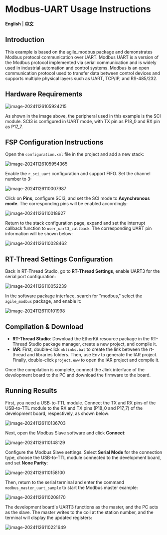 # Modbus-UART Usage Instructions

**English** | [**中文**](./README_zh.md)

## Introduction

This example is based on the agile_modbus package and demonstrates Modbus protocol communication over UART. Modbus UART is a version of the Modbus protocol implemented via serial communication and is widely used in industrial automation and control systems. Modbus is an open communication protocol used to transfer data between control devices and supports multiple physical layers such as UART, TCP/IP, and RS-485/232.

## Hardware Requirements

![image-20241126105924215](figures/image-20241126105924215.png)

As shown in the image above, the peripheral used in this example is the SCI module. SCI3 is configured in UART mode, with TX pin as P18_0 and RX pin as P17_7.

## FSP Configuration Instructions

Open the `configuration.xml` file in the project and add a new stack:

![image-20241126105954365](figures/image-20241126105954365.png)

Enable the `r_sci_uart` configuration and support FIFO. Set the channel number to 3:

![image-20241126110007987](figures/image-20241126110007987.png)

Click on **Pins**, configure SCI3, and set the SCI mode to **Asynchronous mode**. The corresponding pins will be enabled accordingly:

![image-20241126110018927](figures/image-20241126110018927.png)

Return to the stack configuration page, expand and set the interrupt callback function to `user_uart3_callback`. The corresponding UART pin information will be shown below:

![image-20241126110028462](figures/image-20241126110028462.png)

## RT-Thread Settings Configuration

Back in RT-Thread Studio, go to **RT-Thread Settings**, enable UART3 for the serial port configuration:

![image-20241126110052239](figures/image-20241126110052239.png)

In the software package interface, search for "modbus," select the `agile_modbus` package, and enable it:

![image-20241126110101998](figures/image-20241126110101998.png)

## Compilation & Download

* **RT-Thread Studio**: Download the EtherKit resource package in the RT-Thread Studio package manager, create a new project, and compile it.
* **IAR**: First, double-click `mklinks.bat` to create the link between the rt-thread and libraries folders. Then, use Env to generate the IAR project. Finally, double-click `project.eww` to open the IAR project and compile it.

Once the compilation is complete, connect the Jlink interface of the development board to the PC and download the firmware to the board.

## Running Results

First, you need a USB-to-TTL module. Connect the TX and RX pins of the USB-to-TTL module to the RX and TX pins (P18_0 and P17_7) of the development board, respectively, as shown below:

![image-20241126110136703](figures/image-20241126110136703.png)

Next, open the Modbus Slave software and click **Connect**:

![image-20241126110148129](figures/image-20241126110148129.png)

Configure the Modbus Slave settings. Select **Serial Mode** for the connection type, choose the USB-to-TTL module connected to the development board, and set **None Parity**:

![image-20241126110158100](figures/image-20241126110158100.png)

Then, return to the serial terminal and enter the command `modbus_master_uart_sample` to start the Modbus master example:

![image-20241126110208170](figures/image-20241126110208170.png)

The development board's UART3 functions as the master, and the PC acts as the slave. The master writes to the coil at the station number, and the terminal will display the updated registers:

![image-20241126110221649](figures/image-20241126110221649.png)
